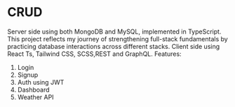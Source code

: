 # CRUD
 Server side using both MongoDB and MySQL, implemented in TypeScript. This project reflects my journey of strengthening full-stack fundamentals by practicing database interactions across different stacks.
 Client side using React Ts, Tailwind CSS, SCSS,REST and GraphQL.
 Features:
   1. Login
   2. Signup
   3. Auth using JWT
   4. Dashboard
   5. Weather API
